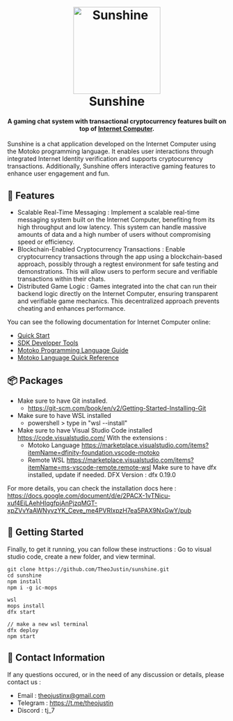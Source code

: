 <h1 align="center">
  <br>
  <a href="https://github.com/TheoJustin/sunshine/"><img src="https://i.ibb.co/c3ZpB0d/Logo-Sunshine-removebg.png" alt="Sunshine" width="200"></a>
  <br>
  	Sunshine
  <br>
</h1>

<h4 align="center">A gaming chat system with transactional cryptocurrency features built on top of <a href="https://internetcomputer.org/docs/current/motoko/tutorial" target="_blank">Internet Computer</a>.</h4>

Sunshine is a chat application developed on the Internet Computer using the Motoko programming language. It enables user interactions through integrated Internet Identity verification and supports cryptocurrency transactions. Additionally, Sunshine offers interactive gaming features to enhance user engagement and fun.

## 🚩 Features
- Scalable Real-Time Messaging : Implement a scalable real-time messaging system built on the Internet Computer, benefiting from its high throughput and low latency. This system can handle massive amounts of data and a high number of users without compromising speed or efficiency.
- Blockchain-Enabled Cryptocurrency Transactions : Enable cryptocurrency transactions through the app using a blockchain-based approach, possibly through a regtest environment for safe testing and demonstrations. This will allow users to perform secure and verifiable transactions within their chats.
- Distributed Game Logic : Games integrated into the chat can run their backend logic directly on the Internet Computer, ensuring transparent and verifiable game mechanics. This decentralized approach prevents cheating and enhances performance.

You can see the following documentation for Internet Computer online:
- [Quick Start](https://internetcomputer.org/docs/current/developer-docs/setup/deploy-locally)
- [SDK Developer Tools](https://internetcomputer.org/docs/current/developer-docs/setup/install)
- [Motoko Programming Language Guide](https://internetcomputer.org/docs/current/motoko/main/motoko)
- [Motoko Language Quick Reference](https://internetcomputer.org/docs/current/motoko/main/language-manual)

## 📦 Packages
- Make sure to have Git installed.
    - https://git-scm.com/book/en/v2/Getting-Started-Installing-Git
- Make sure to have WSL installed
    - powershell > type in "wsl --install"
- Make sure to have Visual Studio Code installed
https://code.visualstudio.com/ With the extensions :
    - Motoko Language
    https://marketplace.visualstudio.com/items?itemName=dfinity-foundation.vscode-motoko
    - Remote WSL
    https://marketplace.visualstudio.com/items?itemName=ms-vscode-remote.remote-wsl
Make sure to have dfx installed, update if needed.
DFX Version : dfx 0.19.0

For more details, you can check the installation docs here :
https://docs.google.com/document/d/e/2PACX-1vTNicu-xuf4EiLAehHIqgfpjAnPjzqMGT-xpZVvYaAWNyvzYK_Ceve_me4PVRIxpzH7ea5PAX9NxGwY/pub

## 📜 Getting Started
Finally, to get it running, you can follow these instructions :
Go to visual studio code, create a new folder, and view terminal.

```
git clone https://github.com/TheoJustin/sunshine.git
cd sunshine
npm install
npm i -g ic-mops

wsl
mops install
dfx start

// make a new wsl terminal
dfx deploy
npm start
```


## 📧 Contact Information
If any questions occured, or in the need of any discussion or details,
please contact us :
- Email : theojustinx@gmail.com
- Telegram : https://t.me/theojustin
- Discord : tj_7